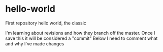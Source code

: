 # hello-world
First repository hello world, the classic

I'm learning about revisions and how they branch off the master.
Once I save this it will be considered a "commit"
Below I need to comment what and why I've made changes
